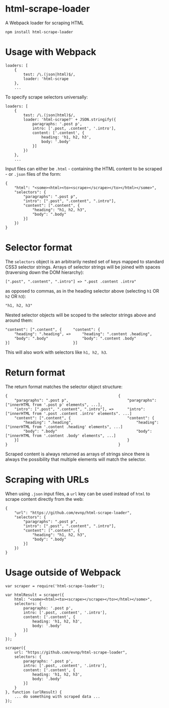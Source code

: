 # html-scrape-loader
A Webpack loader for scraping HTML
```
npm install html-scrape-loader
```

# Usage with Webpack
```
loaders: [
    {
        test: /\.(json|html)$/,
        loader: 'html-scrape
    },
    ...
```
To specify scrape selectors universally:
```
loaders: [
    {
        test: /\.(json|html)$/,
        loader: 'html-scrape?' + JSON.stringify({
            paragraphs: '.post p',
            intro: ['.post, .content', '.intro'],
            content: ['.content', {
                heading: 'h1, h2, h3',
                body: '.body'
            }]
        })
    },
    ...
```
Input files can either be `.html` - containing the HTML content to be scraped - or `.json` files of the form:
```
{
    "html": "<some><html><to><scrape></scrape></to></html></some>",
    "selectors": {
        "paragraphs": ".post p",
        "intro": [".post", ".content", ".intro"],
        "content": [".content", {
            "heading": "h1, h2, h3",
            "body": ".body"
        }]
    })
}
```

# Selector format
The `selectors` object is an arbitrarily nested set of keys mapped to standard CSS3 selector strings. Arrays of selector strings will be joined with spaces (traversing down the DOM hierarchy):
```
[".post", ".content", ".intro"] => ".post .content .intro"
```
as opposed to commas, as in the heading selector above (selecting `h1` OR `h2` OR `h3`):
```
"h1, h2, h3"
```
Nested selector objects will be scoped to the selector strings above and around them:
```
"content": [".content", {     "content": {
    "heading": ".heading", =>     "heading": ".content .heading",
    "body": ".body"               "body": ".content .body"
}]                            }]
```
This will also work with selectors like `h1, h2, h3`.

# Return format
The return format matches the selector object structure:
```
{                                                 {
    "paragraphs": ".post p",                          "paragraphs": ["innerHTML from '.post p' elements", ...],
    "intro": [".post", ".content", ".intro"], =>      "intro": ["innerHTML from '.post .content .intro' elements". ...]
    "content": [".content", {                         "content": {
        "heading": ".heading",                            "heading": ["innerHTML from '.content .heading' elements", ...]
        "body": ".body"                                   "body": ["innerHTML from '.content .body' elements", ...]
    }]                                                }
}                                                 }

```
Scraped content is always returned as arrays of strings since there is always the possibility that multiple elements will match the selector.

# Scraping with URLs
When using `.json` input files, a `url` key can be used instead of `html` to scrape content directly from the web:
```
{
    "url": "https://github.com/evnp/html-scrape-loader",
    "selectors": {
        "paragraphs": ".post p",
        "intro": [".post", ".content", ".intro"],
        "content": [".content", {
            "heading": "h1, h2, h3",
            "body": ".body"
        }]
    })
}
```

# Usage outside of Webpack
```
var scraper = require('html-scrape-loader');

var htmlResult = scraper({
    html: "<some><html><to><scrape></scrape></to></html></some>",
    selectors: {
        paragraphs: '.post p',
        intro: ['.post, .content', '.intro'],
        content: ['.content', {
            heading: 'h1, h2, h3',
            body: '.body'
        }]
    }
});

scraper({
    url: "https://github.com/evnp/html-scrape-loader",
    selectors: {
        paragraphs: '.post p',
        intro: ['.post, .content', '.intro'],
        content: ['.content', {
            heading: 'h1, h2, h3',
            body: '.body'
        }]
    }
}, function (urlResult) {
    ... do something with scraped data ...
});
```
